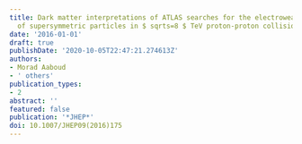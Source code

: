 ```yaml
---
title: Dark matter interpretations of ATLAS searches for the electroweak production
  of supersymmetric particles in $ sqrts=8 $ TeV proton-proton collisions
date: '2016-01-01'
draft: true
publishDate: '2020-10-05T22:47:21.274613Z'
authors:
- Morad Aaboud
- ' others'
publication_types:
- 2
abstract: ''
featured: false
publication: '*JHEP*'
doi: 10.1007/JHEP09(2016)175
---
```


